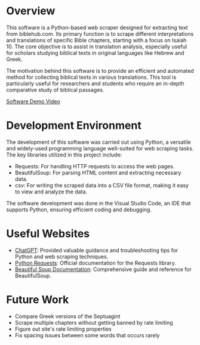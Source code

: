 # Overview

This software is a Python-based web scraper designed for extracting text from biblehub.com. Its primary function is to scrape different interpretations and translations of specific Bible chapters, starting with a focus on Isaiah 10. The core objective is to assist in translation analysis, especially useful for scholars studying biblical texts in original languages like Hebrew and Greek.

The motivation behind this software is to provide an efficient and automated method for collecting biblical texts in various translations. This tool is particularly useful for researchers and students who require an in-depth comparative study of biblical passages.

[Software Demo Video](http://youtube.link.goes.here)

# Development Environment

The development of this software was carried out using Python, a versatile and widely-used programming language well-suited for web scraping tasks. The key libraries utilized in this project include:

- Requests: For handling HTTP requests to access the web pages.
- BeautifulSoup: For parsing HTML content and extracting necessary data.
- csv: For writing the scraped data into a CSV file format, making it easy to view and analyze the data.

The software development was done in the Visual Studio Code, an IDE that supports Python, ensuring efficient coding and debugging.

# Useful Websites

- [ChatGPT](https://chat.openai.com): Provided valuable guidance and troubleshooting tips for Python and web scraping techniques.
- [Python Requests](https://docs.python-requests.org/en/latest/): Official documentation for the Requests library.
- [Beautiful Soup Documentation](https://www.crummy.com/software/BeautifulSoup/bs4/doc/): Comprehensive guide and reference for BeautifulSoup.

# Future Work

- Compare Greek versions of the Septuagint
- Scrape multiple chapters without getting banned by rate limiting
- Figure out site's rate limiting properties
- Fix spacing issues between some words that occurs rarely